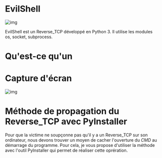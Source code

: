 # EvilShell

![img](https://img.shields.io/badge/EvilShell-v.01-red)

EvilShell est un Reverse_TCP développé en Python 3. Il utilise les modules os, socket, subprocess.

# Qu'est-ce qu'un  

# Capture d'écran
 ![img](https://www.zupimages.net/up/19/36/5617.png) 

# Méthode de propagation du Reverse_TCP avec PyInstaller
Pour que la victime ne soupçonne pas qu'il y a un Reverse_TCP sur son ordinateur, nous devons trouver un moyen de cacher l'ouverture du *CMD* au démarrage du programme. Pour cela, je vous propose d'utiliser la méthode avec l'outil PyInstaller qui permet de réaliser cette oprération.
